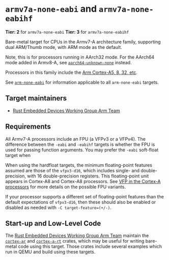 # `armv7a-none-eabi` and `armv7a-none-eabihf`

**Tier: 2** for `armv7a-none-eabi`
**Tier: 3** for `armv7a-none-eabihf`

Bare-metal target for CPUs in the Armv7-A architecture family, supporting
dual ARM/Thumb mode, with ARM mode as the default.

Note, this is for processors running in AArch32 mode. For the AArch64 mode
added in Armv8-A, see [`aarch64-unknown-none`](aarch64-unknown-none.md) instead.

Processors in this family include the [Arm Cortex-A5, 8, 32, etc][cortex-a].

See [`arm-none-eabi`](arm-none-eabi.md) for information applicable to all
`arm-none-eabi` targets.

[cortex-a]: https://en.wikipedia.org/wiki/ARM_Cortex-A

## Target maintainers

* [Rust Embedded Devices Working Group Arm Team]

[Rust Embedded Devices Working Group Arm Team]: https://github.com/rust-embedded/wg?tab=readme-ov-file#the-arm-team

## Requirements

All Armv7-A processors include an FPU (a VFPv3 or a VFPv4). The difference
between the `-eabi` and `-eabihf` targets is whether the FPU is used for
passing function arguments. You may prefer the `-eabi` soft-float target when

When using the hardfloat targets, the minimum floating-point features assumed
are those of the `vfpv3-d16`, which includes single- and double-precision,
with 16 double-precision registers. This floating-point unit appears in
Cortex-A8 and Cortex-A8 processors. See [VFP in the Cortex-A processors][vfp]
for more details on the possible FPU variants.

If your processor supports a different set of floating-point features than the
default expectations of `vfpv3-d16`, then these should also be enabled or
disabled as needed with `-C target-feature=(+/-)`.

[vfp]: https://developer.arm.com/documentation/den0013/0400/Floating-Point/Floating-point-basics-and-the-IEEE-754-standard/ARM-VFP

## Start-up and Low-Level Code

The [Rust Embedded Devices Working Group Arm Team] maintain the [`cortex-ar`]
and [`cortex-a-rt`] crates, which may be useful for writing bare-metal code
using this target. Those crates include several examples which run in QEMU and
build using these targets.

[`cortex-ar`]: https://docs.rs/cortex-ar
[`cortex-a-rt`]: https://docs.rs/cortex-a-rt
